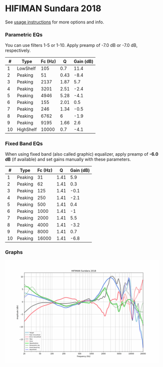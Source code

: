 # HIFIMAN Sundara 2018
See [usage instructions](https://github.com/jaakkopasanen/AutoEq#usage) for more options and info.

### Parametric EQs
You can use filters 1-5 or 1-10. Apply preamp of -7.0 dB or -7.0 dB, respectively.

|   # | Type      |   Fc (Hz) |    Q |   Gain (dB) |
|-----|-----------|-----------|------|-------------|
|   1 | LowShelf  |       105 | 0.7  |        11.4 |
|   2 | Peaking   |        51 | 0.43 |        -8.4 |
|   3 | Peaking   |      2137 | 1.87 |         5.7 |
|   4 | Peaking   |      3201 | 2.51 |        -2.4 |
|   5 | Peaking   |      4946 | 5.28 |        -4.1 |
|   6 | Peaking   |       155 | 2.01 |         0.5 |
|   7 | Peaking   |       246 | 1.34 |        -0.5 |
|   8 | Peaking   |      6762 | 6    |        -1.9 |
|   9 | Peaking   |      9195 | 1.66 |         2.6 |
|  10 | HighShelf |     10000 | 0.7  |        -4.1 |

### Fixed Band EQs
When using fixed band (also called graphic) equalizer, apply preamp of **-6.0 dB** (if available) and set gains manually with these parameters.

|   # | Type    |   Fc (Hz) |    Q |   Gain (dB) |
|-----|---------|-----------|------|-------------|
|   1 | Peaking |        31 | 1.41 |         5.9 |
|   2 | Peaking |        62 | 1.41 |         0.3 |
|   3 | Peaking |       125 | 1.41 |        -0.1 |
|   4 | Peaking |       250 | 1.41 |        -2.1 |
|   5 | Peaking |       500 | 1.41 |         0.4 |
|   6 | Peaking |      1000 | 1.41 |        -1   |
|   7 | Peaking |      2000 | 1.41 |         5.5 |
|   8 | Peaking |      4000 | 1.41 |        -3.2 |
|   9 | Peaking |      8000 | 1.41 |         0.7 |
|  10 | Peaking |     16000 | 1.41 |        -6.8 |

### Graphs
![](./HIFIMAN%20Sundara%202018.png)
